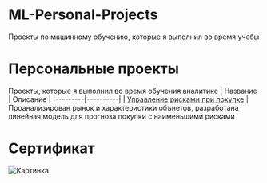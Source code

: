 # ML-Personal-Projects
Проекты по машинному обучению, которые я выполнил во время учебы
# Персональные проекты
Проекты, которые я выполнил во время обучения аналитике
| Название | Описание | 
|---------|----------|
| [Управление рисками при покупке]([https://github.com/Swagozavr/Personal-Projects/blob/main/%D0%90%D0%BD%D0%B0%D0%BB%D0%B8%D0%B7%20%D0%BF%D1%80%D0%BE%D0%B4%D0%B0%D0%B6%20%D0%B0%D0%B2%D0%B8%D0%B0%D0%B1%D0%B8%D0%BB%D0%B5%D1%82%D0%BE%D0%B2/PlaneTicketsAnalysis.ipynb](https://github.com/Swagozavr/ML-Personal-Projects/blob/main/linear_models_project.ipynb)) | Проанализирован рынок и характеристики обънетов, разработана линейная модель для прогноза покупки с наименьшими рисками

# Сертификат
![Картинка](https://sun9-23.userapi.com/impg/Yvd_wEejj0oWtuUUzINn59lvflO95rBo1areAg/zj2TIcs2kgY.jpg?size=1336x942&quality=95&sign=ff1e33aa98d3b868b53c684ce7c7b204&type=album)
